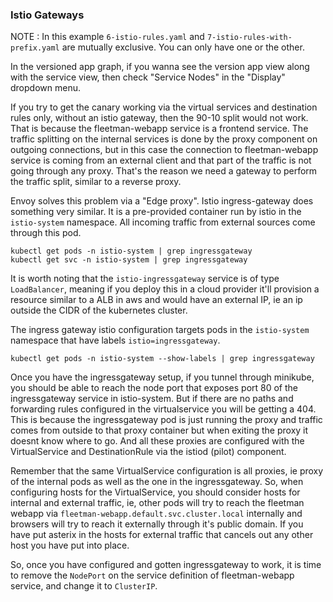 ### Istio Gateways

NOTE : In this example `6-istio-rules.yaml` and `7-istio-rules-with-prefix.yaml` are mutually exclusive.
       You can only have one or the other.

In the versioned app graph, if you wanna see the version app view along with the service view,
then check "Service Nodes" in the "Display" dropdown menu.

If you try to get the canary working via the virtual services and destination rules only, without an istio gateway,
then the 90-10 split would not work. That is because the fleetman-webapp service is a frontend service.
The traffic splitting on the internal services is done by the proxy component on outgoing connections,
but in this case the connection to fleetman-webapp service is coming from an external client and that part of
the traffic is not going through any proxy. That's the reason we need a gateway to perform the traffic split, similar to a reverse proxy.

Envoy solves this problem via a "Edge proxy". Istio ingress-gateway does something very similar.
It is a pre-provided container run by istio in the `istio-system` namespace.
All incoming traffic from external sources come through this pod.

```
kubectl get pods -n istio-system | grep ingressgateway
kubectl get svc -n istio-system | grep ingressgateway
```

It is worth noting that the `istio-ingressgateway` service is of type `LoadBalancer`, meaning if you deploy this
in a cloud provider it'll provision a resource similar to a ALB in aws and would have an external IP, ie an ip outside the CIDR of the kubernetes cluster.

The ingress gateway istio configuration targets pods in the `istio-system` namespace that have labels `istio=ingressgateway`.
```
kubectl get pods -n istio-system --show-labels | grep ingressgateway
```

Once you have the ingressgateway setup, if you tunnel through minikube, you should be able to reach the node port
that exposes port 80 of the ingressgateway service in istio-system.
But if there are no paths and forwarding rules configured in the virtualservice you will be getting a 404.
This is because the ingressgateway pod is just running the proxy and traffic comes from outside to that proxy container
but when exiting the proxy it doesnt know where to go. And all these proxies are configured with the VirtualService
and DestinationRule via the istiod (pilot) component.

Remember that the same VirtualService configuration is all proxies, ie proxy of the internal pods as well as the one in the ingressgateway.
So, when configuring hosts for the VirtualService, you should consider hosts for internal and external traffic,
ie, other pods will try to reach the fleetman webapp via `fleetman-webapp.default.svc.cluster.local` internally
and browsers will try to reach it externally through it's public domain.
If you have put asterix in the hosts for external traffic that cancels out any other host you have put into place.

So, once you have configured and gotten ingressgateway to work, it is time to remove the `NodePort` on the service definition of fleetman-webapp service,
and change it to `ClusterIP`.
